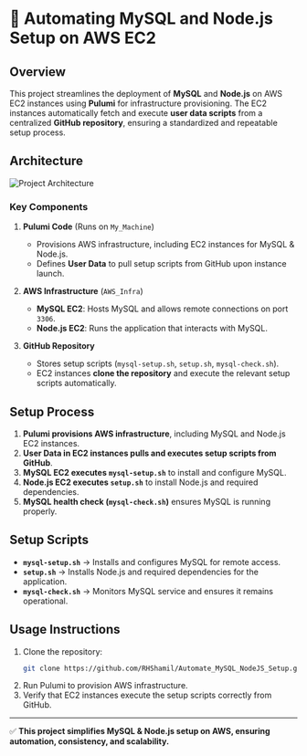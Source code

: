 # 🚀 Automating MySQL and Node.js Setup on AWS EC2

## Overview
This project streamlines the deployment of **MySQL** and **Node.js** on AWS EC2 instances using **Pulumi** for infrastructure provisioning. The EC2 instances automatically fetch and execute **user data scripts** from a centralized **GitHub repository**, ensuring a standardized and repeatable setup process.

## Architecture
![Project Architecture](./image.png)

### Key Components
1. **Pulumi Code** (Runs on `My_Machine`)
   - Provisions AWS infrastructure, including EC2 instances for MySQL & Node.js.
   - Defines **User Data** to pull setup scripts from GitHub upon instance launch.

2. **AWS Infrastructure** (`AWS_Infra`)
   - **MySQL EC2**: Hosts MySQL and allows remote connections on port `3306`.
   - **Node.js EC2**: Runs the application that interacts with MySQL.

3. **GitHub Repository**
   - Stores setup scripts (`mysql-setup.sh`, `setup.sh`, `mysql-check.sh`).
   - EC2 instances **clone the repository** and execute the relevant setup scripts automatically.

## Setup Process
1. **Pulumi provisions AWS infrastructure**, including MySQL and Node.js EC2 instances.
2. **User Data in EC2 instances pulls and executes setup scripts from GitHub**.
3. **MySQL EC2 executes `mysql-setup.sh`** to install and configure MySQL.
4. **Node.js EC2 executes `setup.sh`** to install Node.js and required dependencies.
5. **MySQL health check (`mysql-check.sh`)** ensures MySQL is running properly.

## Setup Scripts
- **`mysql-setup.sh`** → Installs and configures MySQL for remote access.
- **`setup.sh`** → Installs Node.js and required dependencies for the application.
- **`mysql-check.sh`** → Monitors MySQL service and ensures it remains operational.

## Usage Instructions
1. Clone the repository:
   ```sh
   git clone https://github.com/RHShamil/Automate_MySQL_NodeJS_Setup.git
   ```
2. Run Pulumi to provision AWS infrastructure.
3. Verify that EC2 instances execute the setup scripts correctly from GitHub.


---
✅ **This project simplifies MySQL & Node.js setup on AWS, ensuring automation, consistency, and scalability.**

